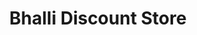 ---
title: "Bhalli Discount Store"
url: /little-bangladesh/bhalli-discount-store/
shop: Kramladen
---